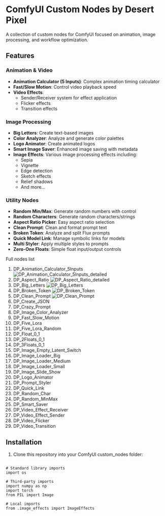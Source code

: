 # ComfyUI Custom Nodes by Desert Pixel

A collection of custom nodes for ComfyUI focused on animation, image processing, and workflow optimization.

## Features

### Animation & Video
- **Animation Calculator (5 Inputs)**: Complex animation timing calculator
- **Fast/Slow Motion**: Control video playback speed
- **Video Effects**: 
  - Sender/Receiver system for effect application
  - Flicker effects
  - Transition effects

### Image Processing
- **Big Letters**: Create text-based images
- **Color Analyzer**: Analyze and generate color palettes
- **Logo Animator**: Create animated logos
- **Smart Image Saver**: Enhanced image saving with metadata
- **Image Effects**: Various image processing effects including:
  - Sepia
  - Vignette
  - Edge detection
  - Sketch effects
  - Relief shadows
  - And more...

### Utility Nodes
- **Random Min/Max**: Generate random numbers with control
- **Random Characters**: Generate random characters/strings
- **Aspect Ratio Picker**: Easy aspect ratio selection
- **Clean Prompt**: Clean and format prompt text
- **Broken Token**: Analyze and split Flux prompts
- **Quick Model Link**: Manage symbolic links for models
- **Multi Styler**: Apply multiple styles to prompts
- **Zero-One Floats**: Simple float input/output controls

Full nodes list
1. DP_Animation_Calculator_5Inputs
![DP_Animation_Calculator_5Inputs_detailed](https://github.com/user-attachments/assets/fa45806e-76f5-4d25-a0a5-8b6d494d9f90)
3. DP_Aspect_Ratio
![DP_Aspect_Ratio_detailed](https://github.com/user-attachments/assets/df6f4db1-2b2c-4f59-90d2-23d04b5293a3)
5. DP_Big_Letters
![DP_Big_Letters](https://github.com/user-attachments/assets/c40205d0-6327-47f3-b9f0-29fb3d048ef8)
7. DP_Broken_Token
![DP_Broken_Token](https://github.com/user-attachments/assets/f9bfacd1-1b87-4225-ab67-12d5804ef2aa)
9. DP_Clean_Prompt
![DP_Clean_Prompt](https://github.com/user-attachments/assets/8110fc7b-5310-477e-b27d-75bd9d069134)
11. DP_Create_JSON
12. DP_Crazy_Prompt
13. DP_Image_Color_Analyzer
14. DP_Fast_Slow_Motion
15. DP_Five_Lora
16. DP_Five_Lora_Random
17. DP_Float_0_1
18. DP_2Floats_0_1
19. DP_3Floats_0_1
20. DP_Image_Empty_Latent_Switch
21. DP_Image_Loader_Big
22. DP_Image_Loader_Medium
23. DP_Image_Loader_Small
24. DP_Image_Slide_Show
25. DP_Logo_Animator
26. DP_Prompt_Styler
27. DP_Quick_Link
28. DP_Random_Char
29. DP_Random_MinMax
30. DP_Smart_Saver
31. DP_Video_Effect_Receiver
32. DP_Video_Effect_Sender
33. DP_Video_Flicker
34. DP_Video_Transition

## Installation

1. Clone this repository into your ComfyUI custom_nodes folder:

```

# Standard library imports
import os

# Third-party imports
import numpy as np
import torch
from PIL import Image

# Local imports
from .image_effects import ImageEffects
